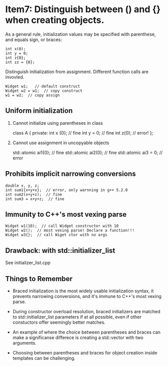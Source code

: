 # Item7: Distinguish between () and {} when creating objects.

As a general rule, initialization values may be specified with parenthese, and equals sign, or braces:

    int x(0);
    int y = 0;
    int z{0};
    int zz = {0};

Distinguish initialization from assignment. Different function calls are invovled.

    Widget w1;   // default construct
    Widget w2 = w1;  // copy construct
    w1 = w2;  // copy assign

## Uniform initialization

1. Cannot initialize using parentheses in class

    class A {
    private:
        int x {0};   // fine
        int y = 0;   // fine
        int z(0);    // error!
    };

2. Cannot use assignment in uncopyable objects

    std::atomic<int> ai1{0};  // fine
    std::atomic<int> ai2(0);  // fine
    std::atomic<int> ai3 = 0;  // error

## Prohibits implicit narrowing conversions

    double x, y, z;
    int sum1{x+y+x};  // error, only warnning in g++ 5.2.0
    int sum2(x+y+z);  // fine
    int sum3 = x+y+z;  // fine

## Immunity to C++'s most vexing parse

    Widget w1(10);  // call Widget constructor with 10
    Widget w2();  // most vexing parse! Declare a function!!!
    Widget w3{};  // call Wiget ctor with no args

## Drawback: with std::initializer_list

See initializer_list.cpp

## Things to Remember

* Braced initialization is the most widely usable initialization syntax, it prevents
narrowing conversions, and it's immune to C++'s most vexing parse.

* During constructor overload resolution, braced initializers are matched to std::initializer_list 
parameters if at all possible, even if other constuctors offer seemingly better matches.

* An example of where the choice between parentheses and braces can make a significanse differece
is creating a std::vector<numeric type> with two arguments.

* Choosing between parentheses and braces for object creation inside templates can be challenging.

